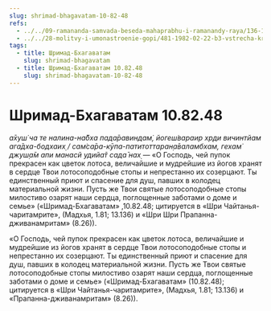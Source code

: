 ```yaml
---
slug: shrimad-bhagavatam-10-82-48
refs:
  - ../../09-ramananda-samvada-beseda-mahaprabhu-i-ramanandy-raya/136-1982-01-11-a1-obyasnenie-poemy-ramanandy-raya-i-pesni-mahaprabhu-pered-dzhagannathom.md
  - ../../28-molitvy-i-umonastroenie-gopi/481-1982-02-22-b3-vstrecha-krishny-i-radharani-na-kurukshetre-sokrovennyj-smysl-molitv-gopi.md
tags:
  - title: Шримад-Бхагаватам
    slug: shrimad-bhagavatam
  - title: Шримад-Бхагаватам 10.82.48
    slug: shrimad-bhagavatam-10-82-48
---
```


# Шримад-Бхагаватам 10.82.48

*а̄хуш̇ ча те налина-на̄бха пада̄равиндам̇, йогеш̇вараир хр̣ди вичинтйам ага̄дха-бодхаих̣ / сам̇са̄ра-кӯпа-патитоттаран̣а̄валамбхам, гехам̇ джуш̣а̄м апи манасй удийа̄т сада̄ нах̣* — «О Господь, чей пупок прекрасен как цветок лотоса, величайшие и мудрейшие из йогов хранят в сердце Твои лотосоподобные стопы и непрестанно их созерцают. Ты единственный приют и спасение для душ, павших в колодец материальной жизни. Пусть же Твои святые лотосоподобные стопы милостиво озарят наши сердца, поглощенные заботами о доме и семье» («Шримад-Бхагаватам» ,10.82.48; цитируется в «Шри Чайтанья-чаритамрите», (Мадхья, 1.81; 13.136) и «Шри Шри Прапанна-дживанамритам» (8.26)).

«О Господь, чей пупок прекрасен как цветок лотоса, величайшие и мудрейшие из йогов хранят в сердце Твои лотосоподобные стопы и непрестанно их созерцают. Ты единственный приют и спасение для душ, павших в колодец материальной жизни. Пусть же Твои святые лотосоподобные стопы милостиво озарят наши сердца, поглощенные заботами о доме и семье» («Шримад-Бхагаватам» (10.82.48); цитируется в «Шри Чайтанья-чаритамрите», (Мадхья, 1.81; 13.136) и «Прапанна-дживанамритам» (8.26)).

